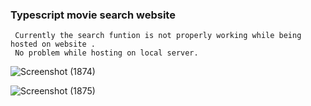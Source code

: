###  Typescript movie search website
     Currently the search funtion is not properly working while being hosted on website .
     No problem while hosting on local server.



![Screenshot (1874)](https://github.com/nithinlycanz/film-web/assets/81744339/70c25327-ac4b-4f62-81a3-07bcf0dac053)

![Screenshot (1875)](https://github.com/nithinlycanz/film-web/assets/81744339/e8b59e1c-1e55-4475-abff-b955123ea573)
